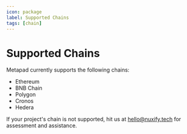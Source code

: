 ```yaml
---
icon: package
label: Supported Chains
tags: [chain]
---
```


# Supported Chains

Metapad currently supports the following chains:

- Ethereum
- BNB Chain
- Polygon
- Cronos
- Hedera

If your project's chain is not supported, hit us at hello@nuxify.tech for assessment and assistance.
